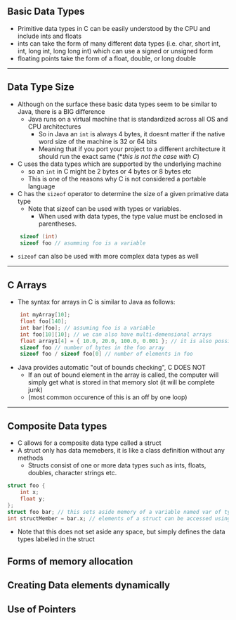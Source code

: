 ## Basic Data Types
- Primitive data types in C can be easily understood by the CPU and include ints and floats
- ints can take the form of many different data types (i.e. char, short int, int, long int, long long int) which can use a signed or unsigned form 
- floating points take the form of a float, double, or long double 
---
## Data Type Size
- Although on the surface these basic data types seem to be similar to Java, there is a BIG difference
	- Java runs on a virtual machine that is standardized across all OS and CPU architectures
		- So in Java an `int` is always 4 bytes, it doesnt matter if the native word size of the machine is 32 or 64 bits
		- Meaning that if you port your project to a different architecture it should run the exact same (**this is not the case with C*)
- C uses the data types which are supported by the underlying machine 
	- so an `int` in C might be 2 bytes or 4 bytes or 8 bytes etc
	- This is one of the reasons why C is not considered a portable language 
- C has the `sizeof` operator to determine the size of a given primative data type
	- Note that sizeof can be used with types or variables.
		- When used with data types, the type value must be enclosed in parentheses.
```c
	sizeof (int) 
	sizeof foo // asumming foo is a variable
```
- `sizeof` can also be used with more complex data types as well
---
## C Arrays 
- The syntax for arrays in C is similar to Java as follows: 
```c
	int myArray[10];  
	float foo[140];  
	int bar[foo]; // assuming foo is a variable
	int foo[10][10]; // we can also have multi-demensional arrays 
	float array1[4] = { 10.0, 20.0, 100.0, 0.001 }; // it is also possible to initialize arrays at compile time 
	sizeof foo // number of bytes in the foo array 
	sizeof foo / sizeof foo[0] // number of elements in foo 
```
- Java provides automatic "out of bounds checking", C DOES NOT 
	- If an out of bound element in the array is called, the computer will simply get what is stored in that memory slot (it will be complete junk)
	- (most common occurence of this is an off by one loop)
---
## Composite Data types
- C allows for a composite data type called a struct 
- A struct only has data memebers, it is like a class definition without any methods
	- Structs consist of one or more data types such as ints, floats, doubles, character strings etc.
```c
struct foo {
	int x;
	float y; 
};
struct foo bar; // this sets aside memory of a variable named var of type struct called foo
int structMember = bar.x; // elements of a struct can be accessed using dot notation like Java 
```
- Note that this does not set aside any space, but simply defines the data types labelled in the struct 
## Forms of memory allocation 
## Creating Data elements dynamically
## Use of Pointers 